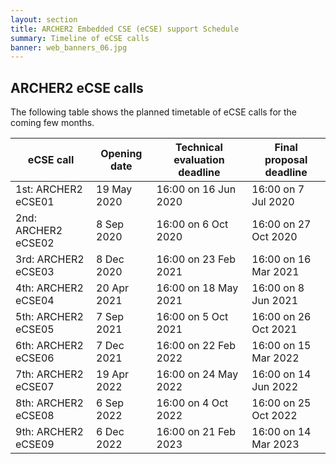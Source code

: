 ```yaml
---
layout: section
title: ARCHER2 Embedded CSE (eCSE) support Schedule
summary: Timeline of eCSE calls
banner: web_banners_06.jpg
---
```


## ARCHER2 eCSE calls

The following table shows the planned timetable of eCSE calls for the coming few months.

<div class="table-responsive">
  <table class="table table-striped">
    <thead>
      <tr>
        <th>eCSE call</th>
        <th>Opening date</th>
        <th>Technical evaluation deadline</th>
        <th>Final proposal deadline</th>
      </tr>
    </thead>
   <tbody>
   <tr><td>1st: ARCHER2 eCSE01</td><td>19 May 2020</td><td>16:00 on 16 Jun 2020</td><td>16:00 on 7 Jul 2020</td></tr>
   <tr><td>2nd: ARCHER2 eCSE02</td><td>8 Sep 2020</td><td>16:00 on 6 Oct 2020</td><td>16:00 on 27 Oct 2020</td></tr>
   <tr><td>3rd: ARCHER2 eCSE03</td><td>8 Dec 2020</td><td>16:00 on 23 Feb 2021</td><td>16:00 on 16 Mar 2021</td></tr>
   <tr><td>4th: ARCHER2 eCSE04</td><td>20 Apr 2021</td><td>16:00 on 18 May 2021</td><td>16:00 on 8 Jun 2021</td></tr>
   <tr><td>5th: ARCHER2 eCSE05</td><td>7 Sep 2021</td><td>16:00 on 5 Oct 2021</td><td>16:00 on 26 Oct 2021</td></tr>
   <tr><td>6th: ARCHER2 eCSE06</td><td>7 Dec 2021</td><td>16:00 on 22 Feb 2022</td><td>16:00 on 15 Mar 2022</td></tr>
   <tr><td>7th: ARCHER2 eCSE07</td><td>19 Apr 2022</td><td>16:00 on 24 May 2022</td><td>16:00 on 14 Jun 2022</td></tr>
   <tr><td>8th: ARCHER2 eCSE08</td><td>6 Sep 2022</td><td>16:00 on 4 Oct 2022</td><td>16:00 on 25 Oct 2022</td></tr>
   <tr><td>9th: ARCHER2 eCSE09</td><td>6 Dec 2022</td><td>16:00 on 21 Feb 2023</td><td>16:00 on 14 Mar 2023</td></tr>
   </tbody>
  </table>
</div>

